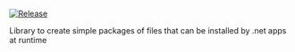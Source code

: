 [![Release](https://github.com/dustypigtv/DustyPig.CloudPackages/actions/workflows/release.yml/badge.svg)](https://github.com/dustypigtv/DustyPig.CloudPackages/actions/workflows/release.yml)

Library to create simple packages of files that can be installed by .net apps at runtime